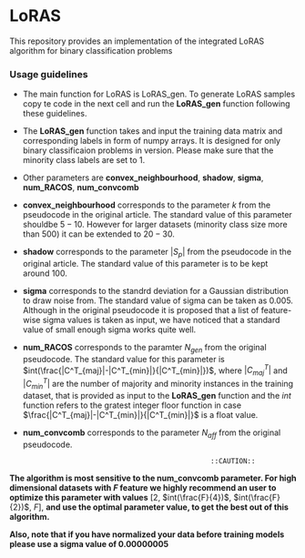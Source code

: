 # LoRAS
This repository provides an implementation of the integrated LoRAS algorithm for binary classification problems
### Usage guidelines
- The main function for LoRAS is LoRAS_gen. To generate LoRAS samples copy te code in the next cell and run the **LoRAS_gen** function following these guidelines.    

- The **LoRAS_gen** function takes and input the training data matrix and corresponding labels in form of numpy arrays. It is designed for only binary classificaion problems in version. Please make sure that the minority class labels are  set to $1$.

- Other parameters are **convex_neighbourhood**, **shadow**, **sigma**, **num_RACOS**, **num_convcomb**

- **convex_neighbourhood** corresponds to the parameter $k$ from the pseudocode in the original article. The standard value of this parameter shouldbe $5-10$. However for larger datasets (minority class size more than 500) it can be extended to $20-30$.

- **shadow** corresponds to the parameter $|S_p|$ from the pseudocode in the original article. The standard value of this parameter is to be kept around $100$.

- **sigma** corresponds to the standrd deviation for a Gaussian distribution to draw noise from. The standard value of sigma can be taken  as $0.005$. Although in the original pseudocode it is proposed that a list of feature-wise sigma values is taken as input, we have noticed that a standard value of small enough sigma works quite well. 

- **num_RACOS** corresponds to the paramter $N_{gen}$ from the original pseudocode. The standard value for this parameter is $int(\frac{|C^T_{maj}|-|C^T_{min}|}{|C^T_{min}|})$, where $|C^T_{maj}|$ and $|C^T_{min}|$ are the number of majority and minority instances in the training dataset, that is provided as input to the **LoRAS_gen** function and the $int$ function refers to the gratest integer floor function in case $\frac{|C^T_{maj}|-|C^T_{min}|}{|C^T_{min}|}$ is a float value. 

- **num_convcomb** corresponds to the parameter $N_{aff}$ from the original pseudocode.


                                                    ::CAUTION::
                                                    
**The algorithm is most sensitive to the num_convcomb parameter. For high dimensional datasets with $F$ feature we highly recommend an user to optimize this parameter with values** [$2$, $int(\frac{F}{4})$, $int(\frac{F}{2})$, $F$], **and use the optimal parameter value, to get the best out of this algorithm.**

**Also, note that if you have normalized your data before training models please use a sigma value of 0.00000005**
